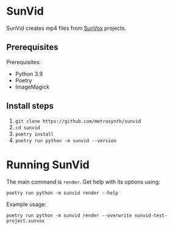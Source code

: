 # SunVid

SunVid creates mp4 files from [SunVox](https://warmplace.ru/soft/sunvox/) projects.

## Prerequisites

Prerequisites:

- Python 3.9
- Poetry
- ImageMagick

## Install steps

1. `git clone https://github.com/metrasynth/sunvid`
2. `cd sunvid`
3. `poetry install`
4. `poetry run python -m sunvid --version`

# Running SunVid

The main command is `render`. Get help with its options using:

    poetry run python -m sunvid render --help

Example usage:

    poetry run python -m sunvid render --overwrite sunvid-test-project.sunvox

